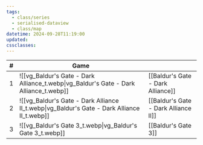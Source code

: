 ```yaml
---
tags:
  - class/series
  - serialised-dataview
  - class/map
datetime: 2024-09-28T11:19:00
updated: 
cssclasses:
---
```

<!-- QueryToSerialize: table without id sequence as "#", embed(link(thumbnail)) as Game, file.link as ""  from #class/video-game where series = [[]] sort sequence -->
<!-- SerializedQuery: table without id sequence as "#", embed(link(thumbnail)) as Game, file.link as ""  from #class/video-game where series = [[]] sort sequence -->

| # | Game                                                                                                             |                                                                                        |
| - | ---------------------------------------------------------------------------------------------------------------- | -------------------------------------------------------------------------------------- |
| 1 | ![[vg_Baldur's Gate - Dark Alliance_t.webp\|vg_Baldur's Gate - Dark Alliance_t.webp]]       | [[Baldur's Gate - Dark Alliance]]       |
| 2 | ![[vg_Baldur's Gate - Dark Alliance II_t.webp\|vg_Baldur's Gate - Dark Alliance II_t.webp]] | [[Baldur's Gate - Dark Alliance II]] |
| 3 | ![[vg_Baldur's Gate 3_t.webp\|vg_Baldur's Gate 3_t.webp]]                                   | [[Baldur's Gate 3]]                                   |
<!-- SerializedQuery END -->
